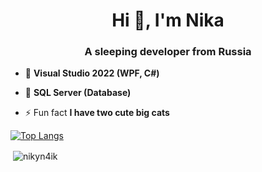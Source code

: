 
<h1 align="center">Hi 👋, I'm Nika</h1>
<h3 align="center">A sleeping developer from Russia</h3>


- 👀 **Visual Studio 2022 (WPF, C#)**
- 👀 **SQL Server (Database)**

- ⚡ Fun fact **I have two cute big cats**

[![Top Langs](https://github-readme-stats.vercel.app/api/top-langs/?username=nikyn4ik&layout=compact)](https://github.com/anuraghazra/github-readme-stats)

<p>&nbsp;<img align="center" src="https://github-readme-stats.vercel.app/api?username=nikyn4ik&show_icons=true&locale=en" alt="nikyn4ik" /></p>
